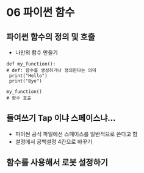 # 06 파이썬 함수

## 파이썬 함수의 정의 및 호출

- 나만의 함수 만들기

```
def my_function(): 
# def: 함수를 생성하거나 정의한다는 의미
 print("Hello")
 print("Bye")
 
my_function()
# 함수 호출

```

## 들여쓰기 Tap 이냐 스페이스냐...

- 파이썬 공식 파일에선 스페이스를 일반적으로 쓴다고 함
- 설정에서 공백설정 4칸으로 바꾸기

## 함수를 사용해서 로봇 설정하기


```

```
